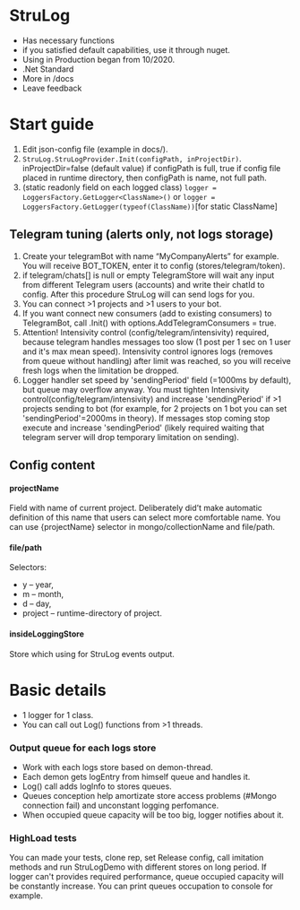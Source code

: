 # StruLog
- Has necessary functions
- if you satisfied default capabilities, use it through nuget.
- Using in Production began from 10/2020.
- .Net Standard
- More in /docs
- Leave feedback

# Start guide
1. Edit json-config file (example in docs/).
2. `StruLog.StruLogProvider.Init(configPath, inProjectDir)`. inProjectDir=false (default value) if configPath is full, true if config file placed in runtime directory, then configPath is name, not full path.
3. (static readonly field on each logged class) `logger = LoggersFactory.GetLogger<ClassName>()` or `logger = LoggersFactory.GetLogger(typeof(ClassName))`[for static ClassName]

## Telegram tuning (alerts only, not logs storage)
1. Create your telegramBot with name “MyCompanyAlerts” for example. You will receive BOT_TOKEN, enter it to config (stores/telegram/token).
2. if telegram/chats[] is null or empty TelegramStore will wait any input from different Telegram users (accounts) and write their chatId to config. After this procedure StruLog will can send logs for you.
3. You can connect >1 projects and >1 users to your bot.
4. If you want connect new consumers (add to existing consumers) to TelegramBot, call .Init() with options.AddTelegramConsumers = true.
5. Attention! Intensivity control (config/telegram/intensivity) required, because telegram handles messages too slow (1 post per 1 sec on 1 user and it's max mean speed). Intensivity control ignores logs (removes from queue without handling) after limit was reached, so you will receive fresh logs when the limitation be dropped.
6. Logger handler set speed by 'sendingPeriod' field (=1000ms by default), but queue may overflow anyway. You must tighten Intensivity control(config/telegram/intensivity) and increase 'sendingPeriod' if >1 projects sending to bot (for example, for 2 projects on 1 bot you can set 'sendingPeriod'=2000ms in theory). If messages stop coming stop execute and increase 'sendingPeriod' (likely required waiting that telegram server will drop temporary limitation on sending). 

## Config content
#### projectName
Field with name of current project. Deliberately did’t make automatic definition of this name that users can select more comfortable name.
You can use {projectName} selector in mongo/collectionName and file/path.
#### file/path
Selectors:
- y – year,
- m – month,
- d – day,
- project – runtime-directory of project.
#### insideLoggingStore
Store which using for StruLog events output.
# Basic details
- 1 logger for 1 class.
- You can call out Log() functions from >1 threads.

### Output queue for each logs store
- Work with each logs store based on demon-thread.
- Each demon gets logEntry from himself queue and handles it. 
- Log() call adds logInfo to stores queues. 
- Queues conception help amortizate store access problems (#Mongo connection fail) and unconstant logging perfomance.
- When occupied queue capacity will be too big, logger notifies about it.

### HighLoad tests
You can made your tests, clone rep, set Release config, call imitation methods and run StruLogDemo with different stores on long period. If logger can't provides required performance, queue occupied capacity will be constantly increase. You can print queues occupation to console for example.
